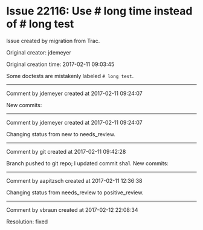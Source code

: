 # Issue 22116: Use # long time instead of # long test

Issue created by migration from Trac.

Original creator: jdemeyer

Original creation time: 2017-02-11 09:03:45

Some doctests are mistakenly labeled `# long test`.


---

Comment by jdemeyer created at 2017-02-11 09:24:07

New commits:


---

Comment by jdemeyer created at 2017-02-11 09:24:07

Changing status from new to needs_review.


---

Comment by git created at 2017-02-11 09:42:28

Branch pushed to git repo; I updated commit sha1. New commits:


---

Comment by aapitzsch created at 2017-02-11 12:36:38

Changing status from needs_review to positive_review.


---

Comment by vbraun created at 2017-02-12 22:08:34

Resolution: fixed
